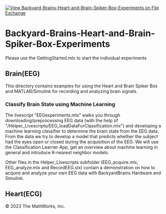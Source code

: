 [![View Backyard-Brains-Heart-and-Brain-Spiker-Box-Experiments on File Exchange](https://www.mathworks.com/matlabcentral/images/matlab-file-exchange.svg)](https://www.mathworks.com/matlabcentral/fileexchange/84610-backyard-brains-heart-and-brain-spiker-box-experiments)

# Backyard-Brains-Heart-and-Brain-Spiker-Box-Experiments
Please use the GettingStarted.mlx to start the individual experiments

## Brain(EEG)
This directory contains examples for using the Heart and Brain Spiker Box and MATLAB/Simulink for recording and analyzing brain signals.

### Classify Brain State using Machine Learning
The livescript "EEGexperiments.mlx" walks you through downloading/preprocessing EEG data (with the help of "/Helper_Livescripts/EEG_loadDataForClassification.mlx") and developing a machine learning classifier to determine the brain state from the EEG data. From the data we try to develop a model that predicts whether the subject had the eyes open or closed during the acquisition of the EEG. We will use the Classification Learner App, get an overview about machine learning in general and introduce K-nearest neighbor models.

Other files in the Helper_Livescripts subfolder (EEG_acquire.mlx, EEG_analyze.mlx and RecordEEG.slx) contain a demonstration on how to acquire and analyze your own EEG data with BackyardBrains Hardware and Simulink.


## Heart(ECG)



© 2023 The MathWorks, Inc.

